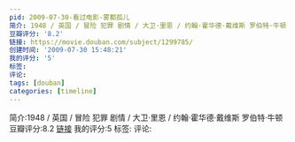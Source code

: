 ```yaml
---
pid: 2009-07-30-看过电影-雾都孤儿
简介: 1948 / 英国 / 冒险 犯罪 剧情 / 大卫·里恩 / 约翰·霍华德·戴维斯 罗伯特·牛顿
豆瓣评分: '8.2'
链接: https://movie.douban.com/subject/1299785/
创建时间: '2009-07-30 15:48:21'
我的评分: '5'
标签:
评论:
tags: [douban]
categories: [timeline]
---
```

简介:1948 / 英国 / 冒险 犯罪 剧情 / 大卫·里恩 / 约翰·霍华德·戴维斯 罗伯特·牛顿
豆瓣评分:8.2
[链接](https://movie.douban.com/subject/1299785/)
我的评分:5
标签:
评论:
